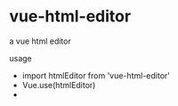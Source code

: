 # vue-html-editor
a vue html editor

usage

* import htmlEditor from 'vue-html-editor'
* Vue.use(htmlEditor)
* <html-editor/>